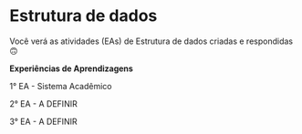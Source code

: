 # Estrutura de dados

Você verá as atividades (EAs) de Estrutura de dados criadas e respondidas 🙃

**Experiências de Aprendizagens**

1° EA - Sistema Acadêmico

2° EA - A DEFINIR

3° EA - A DEFINIR